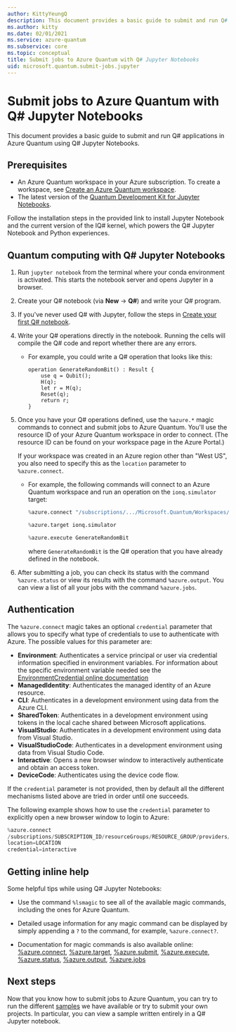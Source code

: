 ```yaml
---
author: KittyYeungQ
description: This document provides a basic guide to submit and run Q# applications in Azure Quantum using Q# Jupyter Notebooks.
ms.author: kitty
ms.date: 02/01/2021
ms.service: azure-quantum
ms.subservice: core
ms.topic: conceptual
title: Submit jobs to Azure Quantum with Q# Jupyter Notebooks
uid: microsoft.quantum.submit-jobs.jupyter
---
```


# Submit jobs to Azure Quantum with Q# Jupyter Notebooks

This document provides a basic guide to submit and run Q# applications in Azure
Quantum using Q# Jupyter Notebooks.

## Prerequisites

- An Azure Quantum workspace in your Azure subscription. To create a workspace,
  see [Create an Azure Quantum workspace](xref:microsoft.quantum.workspaces-portal).
- The latest version of the [Quantum Development Kit for Jupyter Notebooks](xref:microsoft.quantum.install-qdk.overview.jupyter#install-the-iq-jupyter-kernel).

Follow the installation steps in the provided link to install Jupyter Notebook and
the current version of the IQ# kernel, which powers the Q# Jupyter Notebook and
Python experiences.

## Quantum computing with Q# Jupyter Notebooks

1. Run `jupyter notebook` from the terminal where your conda environment is
   activated. This starts the notebook server and opens Jupyter in a browser.
1. Create your Q# notebook (via **New** → **Q#**) and write your Q# program.
1. If you've never used Q# with Jupyter, follow the steps in [Create your first Q#
    notebook](xref:microsoft.quantum.install-qdk.overview.jupyter).
1. Write your Q# operations directly in the notebook. Running the cells will
   compile the Q# code and report whether there are any errors.
    - For example, you could write a Q# operation that looks like this:

        ```qsharp
        operation GenerateRandomBit() : Result {
            use q = Qubit();
            H(q);
            let r = M(q);
            Reset(q);
            return r;
        }
        ```

1. Once you have your Q# operations defined, use the `%azure.*` magic commands
   to connect and submit jobs to Azure Quantum. You'll use the resource ID of
   your Azure Quantum workspace in order to connect. (The resource ID can be found
   on your workspace page in the Azure Portal.)

   If your workspace was created in an Azure region other than \"West US\", you also
   need to specify this as the `location` parameter to `%azure.connect`.

    - For example, the following commands will connect to an Azure Quantum
      workspace and run an operation on the `ionq.simulator` target:

        ```py
        %azure.connect "/subscriptions/.../Microsoft.Quantum/Workspaces/WORKSPACE_NAME" location="West US"

        %azure.target ionq.simulator

        %azure.execute GenerateRandomBit
        ```

        where `GenerateRandomBit` is the Q# operation that you have already
        defined in the notebook.

1. After submitting a job, you can check its status with the command `%azure.status` or view
   its results with the command `%azure.output`. You can view a list of all your jobs with the command `%azure.jobs`.

## Authentication

The `%azure.connect` magic takes an optional `credential` parameter
that allows you to specify what type of credentials to use to authenticate with Azure.
The possible values for this parameter are:

- **Environment**: Authenticates a service principal or user via credential information specified in environment variables.
  For information about the specific environment variable needed see the [EnvironmentCredential online documentation](https://docs.microsoft.com/dotnet/api/azure.identity.environmentcredential?view=azure-dotnet)
- **ManagedIdentity**: Authenticates the managed identity of an Azure resource.
- **CLI**: Authenticates in a development environment using data from the Azure CLI.
- **SharedToken**: Authenticates in a development environment using tokens in the local cache shared between Microsoft applications.
- **VisualStudio**: Authenticates in a development environment using data from Visual Studio.
- **VisualStudioCode**: Authenticates in a development environment using data from Visual Studio Code.
- **Interactive**: Opens a new browser window to interactively authenticate and obtain an access token.
- **DeviceCode**: Authenticates using the device code flow.

If the `credential` parameter is not provided, then by default all the different mechanisms listed above are tried in order until one succeeds.

The following example shows how to use the `credential` parameter to explicitly open a new browser window to login to Azure:

```py
%azure.connect
/subscriptions/SUBSCRIPTION_ID/resourceGroups/RESOURCE_GROUP/providers/Microsoft.Quantum/Workspaces/WORKSPACE
location=LOCATION
credential=interactive
```

## Getting inline help

Some helpful tips while using Q# Jupyter Notebooks:

- Use the command `%lsmagic` to see all of the available magic commands, including
  the ones for Azure Quantum.
- Detailed usage information for any magic command can be displayed by simply
  appending a `?` to the command, for example, `%azure.connect?`.

- Documentation for magic commands is also available online:
  [%azure.connect](/qsharp/api/iqsharp-magic/azure.connect),
  [%azure.target](/qsharp/api/iqsharp-magic/azure.target),
  [%azure.submit](/qsharp/api/iqsharp-magic/azure.submit),
  [%azure.execute](/qsharp/api/iqsharp-magic/azure.execute),
  [%azure.status](/qsharp/api/iqsharp-magic/azure.status),
  [%azure.output](/qsharp/api/iqsharp-magic/azure.output),
  [%azure.jobs](/qsharp/api/iqsharp-magic/azure.jobs)

## Next steps

Now that you know how to submit jobs to Azure Quantum, you can try to run the
different [samples](https://github.com/microsoft/Quantum/tree/main/samples/azure-quantum) we have
available or try to submit your own projects. In particular, you can view a sample written entirely in a Q# Jupyter notebook.
